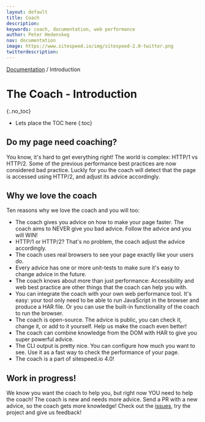 ```yaml
---
layout: default
title: Coach
description:
keywords: coach, documentation, web performance
author: Peter Hedenskog
nav: documentation
image: https://www.sitespeed.io/img/sitespeed-2.0-twitter.png
twitterdescription:
---
```

[Documentation]({{site.baseurl}}/documentation/coach/) / Introduction

# The Coach - Introduction
{:.no_toc}

* Lets place the TOC here
{:toc}


## Do my page need coaching?

You know, it's hard to get everything right! The world is complex: HTTP/1 vs HTTP/2. Some of the previous performance best practices are now considered bad practice. Luckly for you the coach will detect that the page is accessed using HTTP/2, and adjust its advice accordingly.


## Why we love the coach
Ten reasons why we love the coach and you will too:

 - The coach gives you advice on how to make your page faster. The coach aims to NEVER give you bad advice. Follow the advice and you will WIN!
 - HTTP/1 or HTTP/2? That's no problem, the coach adjust the advice accordingly.
 - The coach uses real browsers to see your page exactly like your users do.
 - Every advice has one or more unit-tests to make sure it's easy to change advice in the future.
 - The coach knows about more than just performance: Accessibility and web best practice are other things that the coach can help you with.
 - You can integrate the coach with your own web performance tool. It's easy: your tool only need to be able to run JavaScript in the browser and produce a HAR file. Or you can use the built-in functionality of the coach to run the browser.
 - The coach is open-source. The advice is public, you can check it, change it, or add to it yourself. Help us make the coach even better!
 - The coach can combine knowledge from the DOM with HAR to give you super powerful advice.
 - The CLI output is pretty nice. You can configure how much you want to see. Use it as a fast way to check the performance of your page.
 - The coach is a part of sitespeed.io 4.0!

## Work in progress!
We know you want the coach to help you, but right now YOU need to help the coach! The coach is new and needs more advice. Send a PR with a new advice, so the coach gets more knowledge! Check out the [issues](https://github.com/sitespeedio/coach/issues), try the project and give us feedback!

